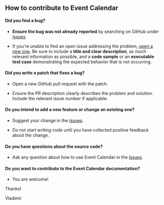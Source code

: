 ## How to contribute to Event Calendar

#### **Did you find a bug?**

* **Ensure the bug was not already reported** by searching on GitHub under [Issues](https://github.com/vkurko/calendar/issues).

* If you're unable to find an open issue addressing the problem, [open a new one](https://github.com/vkurko/calendar/issues/new). Be sure to include a **title and clear description**, as much relevant information as possible, and a **code sample** or an **executable test case** demonstrating the expected behavior that is not occurring.

#### **Did you write a patch that fixes a bug?**

* Open a new GitHub pull request with the patch.

* Ensure the PR description clearly describes the problem and solution. Include the relevant issue number if applicable.

#### **Do you intend to add a new feature or change an existing one?**

* Suggest your change in the [Issues](https://github.com/vkurko/calendar/issues).

* Do not start writing code until you have collected positive feedback about the change.

#### **Do you have questions about the source code?**

* Ask any question about how to use Event Calendar in the [Issues](https://github.com/vkurko/calendar/issues).

#### **Do you want to contribute to the Event Calendar documentation?**

* You are welcome!

Thanks!

Vladimir